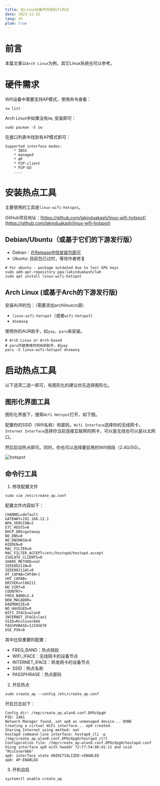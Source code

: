 ```yaml
---
title: 在Linux设备中开启Wifi热点
date: 2023-12-25
lang: zh
plum: true
---
```


# 前言

本篇文章以`Arch Linux`为例，其它Linux系统也可以参考。

# 硬件需求

Wifi设备中需要支持AP模式，使用命令查看：

```shell
iw list
```

Arch Linux中如果没有iw, 安装即可：

```shell
sudo pacman -S iw
```

在接口列表中找到有AP模式即可：

```
Supported interface modes:
    * IBSS
    * managed
    * AP
    * P2P-client
    * P2P-GO
    ....
```

# 安装热点工具

主要使用的工具是`linux-wifi-hotspot`。

GitHub项目地址：[https://github.com/lakinduakash/linux-wifi-hotspot](https://github.com/lakinduakash/linux-wifi-hotspot)

## Debian/Ubuntu（或基于它们的下游发行版）

- Debian：[在Release中找安装包即可](https://github.com/lakinduakash/linux-wifi-hotspot/releases)
- Ubuntu: 目前包已过时，等待作者修复

```shell
# For ubuntu - package outdated due to lost GPG keys
sudo add-apt-repository ppa:lakinduakash/lwh
sudo apt install linux-wifi-hotspot
```

## Arch Linux (或基于Arch的下游发行版)

安装AUR的包：（需要添加archlinuxcn源）

- `linux-wifi-hotspot`（或者`wifi-hotspot`）
- `dnsmasq`

使用你的AUR助手，如`yay`，`paru`来安装。

```shell
# Arch Linux or Arch-based
# paru可替换成你的AUR助手，如yay
paru -S linux-wifi-hotspot dnsmasq
```

# 启动热点工具

以下选项二选一即可，有图形化的建议优先选择图形化。

## 图形化界面工具

图形化界面下，搜索`Wifi Hotspot`打开，如下图。

配置你的SSID（Wifi名称）和密码，`Wifi Interface`选择你的无线网卡，`Internet Interface`选择你当前连接互联网的网卡，可以是无线也可以是以太网口。

然后启动热点即可。同时，你也可以选择要启用的Wifi频段（2.4G/5G）。

![hotspot](/images/posts/linux-wifi-hotspot.png)

## 命令行工具

1. 修改配置文件

```shell
sudo vim /etc/create_ap.conf
```

配置文件内容如下：

```shell
CHANNEL=default
GATEWAY=192.168.12.1
WPA_VERSION=2
ETC_HOSTS=0
DHCP_DNS=gateway
NO_DNS=0
NO_DNSMASQ=0
HIDDEN=0
MAC_FILTER=0
MAC_FILTER_ACCEPT=/etc/hostapd/hostapd.accept
ISOLATE_CLIENTS=0
SHARE_METHOD=nat
IEEE80211N=0
IEEE80211AC=0
HT_CAPAB=[HT40+]
VHT_CAPAB=
DRIVER=nl80211
NO_VIRT=0
COUNTRY=
FREQ_BAND=2.4
NEW_MACADDR=
DAEMONIZE=0
NO_HAVEGED=0
WIFI_IFACE=wlan0
INTERNET_IFACE=lan1
SSID=Mculover666
PASSPHRASE=12345678
USE_PSK=0
```

其中比较重要的配置：

- FREQ_BAND：热点频段
- WIFI_IFACE：无线网卡的设备节点
- INTERNET_IFACE：转发网卡的设备节点
- SSID：热点名称
- PASSPHRASE：热点密码

2. 开启热点

```shell
sudo create_ap --config /etc/create_ap.conf
```

开启日志如下：

```
Config dir: /tmp/create_ap.wlan0.conf.DPOzXpgH
PID: 2481
Network Manager found, set ap0 as unmanaged device... DONE
Creating a virtual WiFi interface... ap0 created.
Sharing Internet using method: nat
hostapd command-line interface: hostapd_cli -p /tmp/create_ap.wlan0.conf.DPOzXpgH/hostapd_ctrl
Configuration file: /tmp/create_ap.wlan0.conf.DPOzXpgH/hostapd.conf
Using interface ap0 with hwaddr 72:f7:54:86:d1:11 and ssid "Mculover666"
ap0: interface state UNINITIALIZED->ENABLED
ap0: AP-ENABLED
```

3. 开机自启

```shell
systemctl enable create_ap
```
